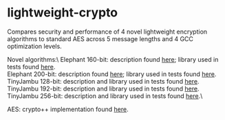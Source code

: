 # lightweight-crypto
Compares security and performance of 4 novel lightweight encryption algorithms to standard AES across 5 message lengths and 4 GCC optimization levels. 

Novel algorithms:\ 
Elephant 160-bit: description found [here](https://csrc.nist.gov/Projects/lightweight-cryptography/finalists); library used in tests found [here](https://github.com/TimBeyne/Elephant/tree/master/crypto_aead/elephant160v1/ref).\
Elephant 200-bit: description found [here](https://csrc.nist.gov/Projects/lightweight-cryptography/finalists); library used in tests found [here](https://github.com/TimBeyne/Elephant/tree/master/crypto_aead/elephant200v2/ref).\
TinyJambu 128-bit: description and library used in tests found [here](https://csrc.nist.gov/Projects/lightweight-cryptography/finalists).\
TinyJambu 192-bit: description and library used in tests found [here](https://csrc.nist.gov/Projects/lightweight-cryptography/finalists).\
TinyJambu 256-bit: description and library used in tests found [here](https://csrc.nist.gov/Projects/lightweight-cryptography/finalists).\


AES: crypto++ implementation found [here](https://github.com/weidai11/cryptopp).
